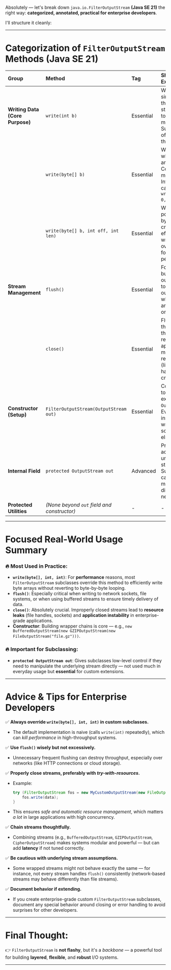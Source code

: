 Absolutely — let's break down `java.io.FilterOutputStream` **(Java SE 21)** the right way: **categorized, annotated, practical for enterprise developers**.

I'll structure it cleanly:

---
# **Categorization of `FilterOutputStream` Methods (Java SE 21)**

| **Group**                     | **Method**                                       | **Tag**          | **Short Explanation** |
|:-------------------------------|:-------------------------------------------------|:-----------------|:-----------------------|
| **Writing Data (Core Purpose)** | `write(int b)`                                   | Essential         | Writes a single byte to the output stream. Core to how data moves. Subclasses often override this. |
|                                | `write(byte[] b)`                                | Essential         | Writes a whole byte array. Convenience method. Internally calls `write(byte[], 0, b.length)`. |
|                                | `write(byte[] b, int off, int len)`               | Essential         | Writes a portion of a byte array — critical for efficient bulk writes. Often overridden for performance. |
| **Stream Management**          | `flush()`                                        | Essential         | Forces any buffered output bytes to be written out. Critical when streams are buffered or chained. |
|                                | `close()`                                        | Essential         | Flushes and then closes the stream. In real-world apps, managing resources (like file handles) is crucial. |
| **Constructor (Setup)**        | `FilterOutputStream(OutputStream out)`           | Essential         | Constructor to wrap an existing `OutputStream`. Every instance must wrap something else. |
| **Internal Field**             | `protected OutputStream out`                     | Advanced          | Protected access to the underlying stream. Subclasses can use or manipulate it directly if needed. |
| **Protected Utilities**        | *(None beyond `out` field and constructor)*      | -                 | - |

---

# **Focused Real-World Usage Summary**

### 🔥 **Most Used in Practice:**
- **`write(byte[], int, int)`**: For **performance** reasons, most `FilterOutputStream` subclasses override this method to efficiently write byte arrays without reverting to byte-by-byte looping.
- **`flush()`**: Especially critical when writing to network sockets, file systems, or when using buffered streams to ensure timely delivery of data.
- **`close()`**: Absolutely crucial. Improperly closed streams lead to **resource leaks** (file handles, sockets) and **application instability** in enterprise-grade applications.
- **Constructor**: Building wrapper chains is core — e.g., `new BufferedOutputStream(new GZIPOutputStream(new FileOutputStream("file.gz")))`.

### 🔥 **Important for Subclassing:**
- **`protected OutputStream out`**: Gives subclasses low-level control if they need to manipulate the underlying stream directly — not used much in everyday usage but **essential** for custom extensions.

---

# **Advice & Tips for Enterprise Developers**

✅ **Always override `write(byte[], int, int)` in custom subclasses.**
- The default implementation is naive (calls `write(int)` repeatedly), which can *kill performance* in high-throughput systems.

✅ **Use `flush()` wisely but not excessively.**
- Unnecessary frequent flushing can destroy throughput, especially over networks (like HTTP connections or cloud storage).

✅ **Properly close streams, preferably with *try-with-resources*.**
- Example:

  ```java
  try (FilterOutputStream fos = new MyCustomOutputStream(new FileOutputStream("out.txt"))) {
      fos.write(data);
  }
  ```
- This ensures *safe and automatic resource management*, which matters *a lot* in large applications with high concurrency.

✅ **Chain streams thoughtfully.**
- Combining streams (e.g., `BufferedOutputStream`, `GZIPOutputStream`, `CipherOutputStream`) makes systems modular and powerful — but can add **latency** if not tuned correctly.

✅ **Be cautious with underlying stream assumptions.**
- Some wrapped streams might not behave exactly the same — for instance, not every stream handles `flush()` consistently (network-based streams may behave differently than file streams).

✅ **Document behavior if extending.**
- If you create enterprise-grade custom `FilterOutputStream` subclasses, document any special behavior around closing or error handling to avoid surprises for other developers.

---

# **Final Thought:**

👉 `FilterOutputStream` is **not flashy**, but it's a *backbone* — a powerful tool for building **layered**, **flexible**, and **robust** I/O systems.

---
